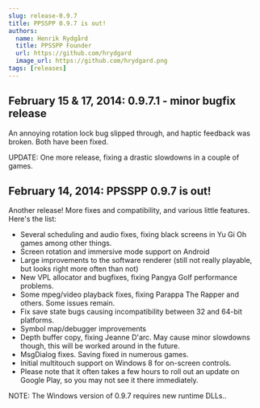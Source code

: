 ```yaml
---
slug: release-0.9.7
title: PPSSPP 0.9.7 is out!
authors:
  name: Henrik Rydgård
  title: PPSSPP Founder
  url: https://github.com/hrydgard
  image_url: https://github.com/hrydgard.png
tags: [releases]
---
```


## February 15 & 17, 2014: 0.9.7.1 - minor bugfix release

An annoying rotation lock bug slipped through, and haptic feedback was broken. Both have been fixed.

UPDATE: One more release, fixing a drastic slowdowns in a couple of games.

## February 14, 2014: PPSSPP 0.9.7 is out!

Another release! More fixes and compatibility, and various little features. Here's the list:

* Several scheduling and audio fixes, fixing black screens in Yu Gi Oh games among other things.
* Screen rotation and immersive mode support on Android
* Large improvements to the software renderer (still not really playable, but looks right more often than not)
* New VPL allocator and bugfixes, fixing Pangya Golf performance problems.
* Some mpeg/video playback fixes, fixing Parappa The Rapper and others. Some issues remain.
* Fix save state bugs causing incompatibility between 32 and 64-bit platforms.
* Symbol map/debugger improvements
* Depth buffer copy, fixing Jeanne D'arc. May cause minor slowdowns though, this will be worked around in the future.
* MsgDialog fixes. Saving fixed in numerous games.
* Initial multitouch support on Windows 8 for on-screen controls.
* Please note that it often takes a few hours to roll out an update on Google Play, so you may not see it there immediately.

NOTE: The Windows version of 0.9.7 requires new runtime DLLs..
